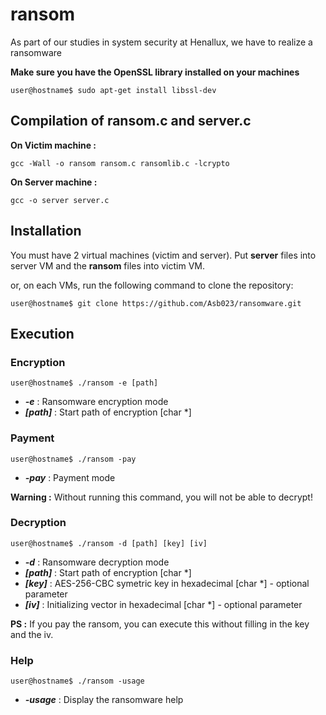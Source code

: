 # ransom

As part of our studies in system security at Henallux, we have to realize a ransomware


**Make sure you have the OpenSSL library installed on your machines**
```shell
user@hostname$ sudo apt-get install libssl-dev
```
## Compilation of ransom.c and server.c
**On Victim machine :**
```shell
gcc -Wall -o ransom ransom.c ransomlib.c -lcrypto
```
**On Server machine :**
```shell
gcc -o server server.c
```
## Installation
You must have 2 virtual machines (victim and server). Put **server** files into server VM and the **ransom** files into victim VM.

or, on each VMs, run the following command to clone the repository:
```shell
user@hostname$ git clone https://github.com/Asb023/ransomware.git
```

## Execution
### Encryption

```shell
user@hostname$ ./ransom -e [path]
```
- ***-e*** : Ransomware encryption mode
- ***[path]*** : Start path of encryption [char *]

### Payment

```shell
user@hostname$ ./ransom -pay
```
- ***-pay*** : Payment mode

**Warning :** Without running this command, you will not be able to decrypt!

### Decryption
```shell
user@hostname$ ./ransom -d [path] [key] [iv]
```
- ***-d*** : Ransomware decryption mode
- ***[path]*** : Start path of encryption [char *]
- ***[key]*** : AES-256-CBC symetric key in hexadecimal [char *] - optional parameter
- ***[iv]*** : Initializing vector in hexadecimal [char *] - optional parameter

**PS :** If you pay the ransom, you can execute this without filling in the key and the iv.
### Help

```shell
user@hostname$ ./ransom -usage
```
- ***-usage*** : Display the ransomware help
